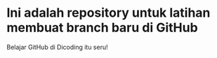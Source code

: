 # Ini adalah repository untuk latihan membuat branch baru di GitHub
Belajar GitHub di Dicoding itu seru!